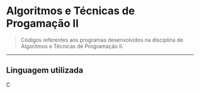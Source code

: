 # Algoritmos e Técnicas de Progamação II
> Códigos referentes aos programas desenvolvidos na disciplina de Algoritmos e Técnicas de Programação II.
---
## Linguagem utilizada
<p>C</p>

